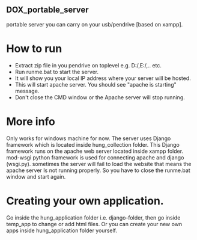 ## DOX_portable_server

portable server you can carry on your usb/pendrive [based on xampp].

# How to run 
  * Extract zip file in you pendrive on toplevel e.g. D:/,E:/,.. etc.
  * Run runme.bat  to start the server.
  * It will show you your local IP address where your server will be hosted.
  * This will start apache server. You should see "apache is starting" message.
  * Don't close the CMD window or the Apache server will stop running.


# More info
Only works for windows machine for now.
The server uses Django framework which is located inside hung_collection folder. 
This Django framework runs on the apache web server located inside xampp folder.
mod-wsgi python framework is used for connecting apache and django (wsgi.py).
sometimes the server will fail to load the website that means the apache server
Is not running properly. So you have to close the runme.bat window and start again.


# Creating your own application.
Go inside the hung_application folder i.e. django-folder, then go inside temp_app to
change or add html files. Or you can create your new own apps inside hung_application folder 
yourself. 

